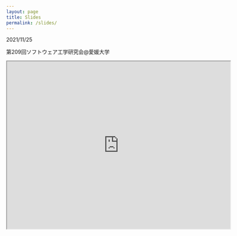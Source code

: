 ```yaml
---
layout: page
title: Slides
permalink: /slides/
---
```




2021/11/25

第209回ソフトウェア工学研究会@愛媛大学

<iframe src="https://drive.google.com/file/d/1ESp3b5rKh9ZLvKoM5CwYx8_xhNAyJfML/preview" width="600" height="450"></iframe>
